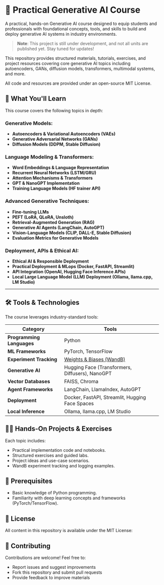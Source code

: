 # 🚀 Practical Generative AI Course

A practical, hands-on Generative AI course designed to equip students and professionals with foundational concepts, tools, and skills to build and deploy generative AI systems in industry environments.

> **Note**: This project is still under development, and not all units are published yet. Stay tuned for updates!

This repository provides structured materials, tutorials, exercises, and project resources covering core generative AI topics including autoencoders, GANs, diffusion models, transformers, multimodal systems, and more. 

All code and resources are provided under an open-source MIT License.


## 🎯 What You'll Learn

This course covers the following topics in depth:

### Generative Models:

- **Autoencoders & Variational Autoencoders (VAEs)**
- **Generative Adversarial Networks (GANs)**
- **Diffusion Models (DDPM, Stable Diffusion)**

### Language Modeling & Transformers:

- **Word Embeddings & Language Representation**
- **Recurrent Neural Networks (LSTM/GRU)**
- **Attention Mechanisms & Transformers**
- **GPT & NanoGPT Implementation**
- **Training Language Models (HF trainer API)**

### Advanced Generative Techniques:

- **Fine-tuning LLMs**
- **PEFT (LoRA, QLoRA, Unsloth)**
- **Retrieval-Augmented Generation (RAG)**
- **Generative AI Agents (LangChain, AutoGPT)**
- **Vision-Language Models (CLIP, DALL-E, Stable Diffusion)**
- **Evaluation Metrics for Generative Models**

### Deployment, APIs & Ethical AI:

- **Ethical AI & Responsible Deployment**
- **Practical Deployment & MLops (Docker, FastAPI, Streamlit)**
- **API Integration (OpenAI, Hugging Face Inference APIs)**
- **Local Large Language Model (LLM) Deployment (Ollama, llama.cpp, LM Studio)**

---

## 🛠️ Tools & Technologies

The course leverages industry-standard tools:

| Category                 | Tools                                                         |
|--------------------------|---------------------------------------------------------------|
| **Programming Languages**| Python                                                        |
| **ML Frameworks**        | PyTorch, TensorFlow                                           |
| **Experiment Tracking**  | [Weights & Biases (WandB)](https://wandb.ai/)                 |
| **Generative AI**        | Hugging Face (Transformers, Diffusers), NanoGPT               |
| **Vector Databases**     | FAISS, Chroma                                                 |
| **Agent Frameworks**     | LangChain, LlamaIndex, AutoGPT                                |
| **Deployment**           | Docker, FastAPI, Streamlit, Hugging Face Spaces               |
| **Local Inference**      | Ollama, llama.cpp, LM Studio                                  |


## 🧑‍💻 Hands-On Projects & Exercises

Each topic includes:

- Practical implementation code and notebooks.
- Structured exercises and guided labs.
- Project ideas and use-case scenarios.
- WandB experiment tracking and logging examples.


## 📖 Prerequisites

- Basic knowledge of Python programming.
- Familiarity with deep learning concepts and frameworks (PyTorch/TensorFlow).


## 📜 License

All content in this repository is available under the MIT License:


## 🤝 Contributing

Contributions are welcome! Feel free to:

- Report issues and suggest improvements
- Fork this repository and submit pull requests
- Provide feedback to improve materials

